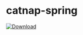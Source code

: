 catnap-spring
===
[ ![Download](https://api.bintray.com/packages/gregwhitaker/maven/catnap-spring/images/download.svg) ](https://bintray.com/gregwhitaker/maven/catnap-spring/_latestVersion)
